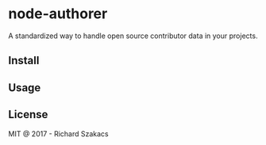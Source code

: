 node-authorer
=============

A standardized way to handle open source contributor data in your projects.

Install
-------

Usage
-----

License
-------

MIT @ 2017 - Richard Szakacs
